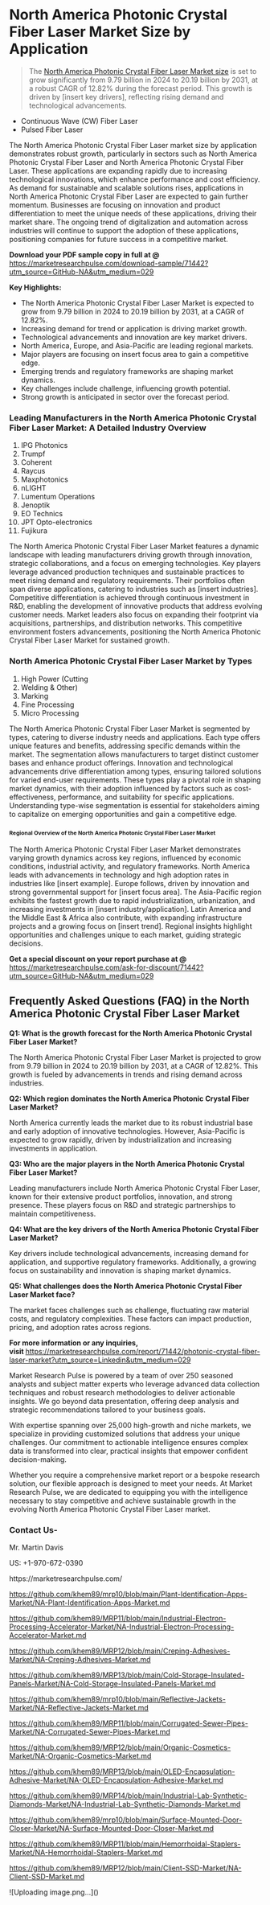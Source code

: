 <h1>North America Photonic Crystal Fiber Laser Market&nbsp;Size by Application</h1><blockquote><p>The <a href="https://marketresearchpulse.com/download-sample/71442?utm_source=GitHub-NA&amp;utm_medium=029">North America Photonic Crystal Fiber Laser Market size</a> is set to grow significantly from 9.79 billion in 2024 to 20.19 billion by 2031, at a robust CAGR of 12.82% during the forecast period. This growth is driven by [insert key drivers], reflecting rising demand and technological advancements.</p></blockquote><ul><li>Continuous Wave (CW) Fiber Laser<li> Pulsed Fiber Laser</li></ul><p>The North America Photonic Crystal Fiber Laser market size by application demonstrates robust growth, particularly in sectors such as North America Photonic Crystal Fiber Laser and North America Photonic Crystal Fiber Laser. These applications are expanding rapidly due to increasing technological innovations, which enhance performance and cost efficiency. As demand for sustainable and scalable solutions rises, applications in North America Photonic Crystal Fiber Laser are expected to gain further momentum. Businesses are focusing on innovation and product differentiation to meet the unique needs of these applications, driving their market share. The ongoing trend of digitalization and automation across industries will continue to support the adoption of these applications, positioning companies for future success in a competitive market.</p><p><strong>Download your PDF sample copy in full at @ </strong><a href="https://marketresearchpulse.com/download-sample/71442?utm_source=GitHub-NA&amp;utm_medium=029">https://marketresearchpulse.com/download-sample/71442?utm_source=GitHub-NA&amp;utm_medium=029</a></p><p><strong>Key Highlights: </strong></p><ul><li>The North America Photonic Crystal Fiber Laser Market is expected to grow from 9.79 billion in 2024 to 20.19 billion by 2031, at a CAGR of 12.82%.</li><li>Increasing demand for trend or application is driving market growth.</li><li>Technological advancements and innovation are key market drivers.</li><li>North America, Europe, and Asia-Pacific are leading regional markets.</li><li>Major players are focusing on insert focus area to gain a competitive edge.</li><li>Emerging trends and regulatory frameworks are shaping market dynamics.</li><li>Key challenges include challenge, influencing growth potential.</li><li>Strong growth is anticipated in sector over the forecast period.</li></ul><h3>Leading Manufacturers in the North America Photonic Crystal Fiber Laser Market: A Detailed Industry Overview</h3><ol><li>IPG Photonics</li><li>Trumpf</li><li>Coherent</li><li>Raycus</li><li>Maxphotonics</li><li>nLIGHT</li><li>Lumentum Operations</li><li>Jenoptik</li><li>EO Technics</li><li>JPT Opto-electronics</li><li>Fujikura</li></ol><div class="flex max-w-full flex-col flex-grow"><div class="min-h-8 text-message flex w-full flex-col items-end gap-2 whitespace-normal break-words [.text-message+&amp;]:mt-5" dir="auto" data-message-author-role="assistant" data-message-id="fd8432e4-4910-450d-b182-61b7bfb0a01f" data-message-model-slug="gpt-4o"><div class="flex w-full flex-col gap-1 empty:hidden first:pt-[3px]"><div class="markdown prose w-full break-words dark:prose-invert light"><p>The North America Photonic Crystal Fiber Laser Market features a dynamic landscape with leading manufacturers driving growth through innovation, strategic collaborations, and a focus on emerging technologies. Key players leverage advanced production techniques and sustainable practices to meet rising demand and regulatory requirements. Their portfolios often span diverse applications, catering to industries such as [insert industries]. Competitive differentiation is achieved through continuous investment in R&amp;D, enabling the development of innovative products that address evolving customer needs. Market leaders also focus on expanding their footprint via acquisitions, partnerships, and distribution networks. This competitive environment fosters advancements, positioning the North America Photonic Crystal Fiber Laser Market for sustained growth.</p></div></div></div></div><h3>North America Photonic Crystal Fiber Laser Market by Types</h3><ol><li>High Power (Cutting<li> Welding & Other)<li> Marking<li> Fine Processing<li> Micro Processing</li></ol><div class="flex max-w-full flex-col flex-grow"><div class="min-h-8 text-message flex w-full flex-col items-end gap-2 whitespace-normal break-words [.text-message+&amp;]:mt-5" dir="auto" data-message-author-role="assistant" data-message-id="084470be-0bb7-4664-bddf-5156b4f41249" data-message-model-slug="gpt-4o-mini"><div class="flex w-full flex-col gap-1 empty:hidden first:pt-[3px]"><div class="markdown prose w-full break-words dark:prose-invert light"><p>The North America Photonic Crystal Fiber Laser Market is segmented by types, catering to diverse industry needs and applications. Each type offers unique features and benefits, addressing specific demands within the market. The segmentation allows manufacturers to target distinct customer bases and enhance product offerings. Innovation and technological advancements drive differentiation among types, ensuring tailored solutions for varied end-user requirements. These types play a pivotal role in shaping market dynamics, with their adoption influenced by factors such as cost-effectiveness, performance, and suitability for specific applications. Understanding type-wise segmentation is essential for stakeholders aiming to capitalize on emerging opportunities and gain a competitive edge.</p></div></div></div></div><h3><span style="font-size: 11px;">Regional Overview of the North America Photonic Crystal Fiber Laser Market</span></h3><div class="flex max-w-full flex-col flex-grow"><div class="min-h-8 text-message flex w-full flex-col items-end gap-2 whitespace-normal break-words [.text-message+&amp;]:mt-5" dir="auto" data-message-author-role="assistant" data-message-id="e9038762-ce64-4e30-91c9-9bd413514231" data-message-model-slug="gpt-4o-mini"><div class="flex w-full flex-col gap-1 empty:hidden first:pt-[3px]"><div class="markdown prose w-full break-words dark:prose-invert light"><p>The North America Photonic Crystal Fiber Laser Market demonstrates varying growth dynamics across key regions, influenced by economic conditions, industrial activity, and regulatory frameworks. North America leads with advancements in technology and high adoption rates in industries like [insert example]. Europe follows, driven by innovation and strong governmental support for [insert focus area]. The Asia-Pacific region exhibits the fastest growth due to rapid industrialization, urbanization, and increasing investments in [insert industry/application]. Latin America and the Middle East &amp; Africa also contribute, with expanding infrastructure projects and a growing focus on [insert trend]. Regional insights highlight opportunities and challenges unique to each market, guiding strategic decisions.</p></div></div></div></div><p><strong>Get a special discount on your report purchase at @ </strong><a href="https://marketresearchpulse.com/ask-for-discount/71442?utm_source=GitHub-NA&amp;utm_medium=029">https://marketresearchpulse.com/ask-for-discount/71442?utm_source=GitHub-NA&amp;utm_medium=029</a></p><h2>Frequently Asked Questions (FAQ) in the North America Photonic Crystal Fiber Laser Market</h2><p><strong>Q1: What is the growth forecast for the North America Photonic Crystal Fiber Laser Market?</strong></p><p>The North America Photonic Crystal Fiber Laser Market is projected to grow from 9.79 billion in 2024 to 20.19 billion by 2031, at a CAGR of 12.82%. This growth is fueled by advancements in trends and rising demand across industries.</p><p><strong>Q2: Which region dominates the North America Photonic Crystal Fiber Laser Market?</strong></p><p>North America currently leads the market due to its robust industrial base and early adoption of innovative technologies. However, Asia-Pacific is expected to grow rapidly, driven by industrialization and increasing investments in application.</p><p><strong>Q3: Who are the major players in the North America Photonic Crystal Fiber Laser Market?</strong></p><p>Leading manufacturers include North America Photonic Crystal Fiber Laser, known for their extensive product portfolios, innovation, and strong presence. These players focus on R&amp;D and strategic partnerships to maintain competitiveness.</p><p><strong>Q4: What are the key drivers of the North America Photonic Crystal Fiber Laser Market?</strong></p><p>Key drivers include technological advancements, increasing demand for application, and supportive regulatory frameworks. Additionally, a growing focus on sustainability and innovation is shaping market dynamics.</p><p><strong>Q5: What challenges does the North America Photonic Crystal Fiber Laser Market face?</strong></p><p>The market faces challenges such as challenge, fluctuating raw material costs, and regulatory complexities. These factors can impact production, pricing, and adoption rates across regions.</p><p><strong>For more information or any inquiries, visit&nbsp;</strong><a href="https://marketresearchpulse.com/report/71442/photonic-crystal-fiber-laser-market?utm_source=Linkedin&utm_medium=029">https://marketresearchpulse.com/report/71442/photonic-crystal-fiber-laser-market?utm_source=Linkedin&utm_medium=029</a></p><p>Market Research Pulse is powered by a team of over 250 seasoned analysts and subject matter experts who leverage advanced data collection techniques and robust research methodologies to deliver actionable insights. We go beyond data presentation, offering deep analysis and strategic recommendations tailored to your business goals.</p><p>With expertise spanning over 25,000 high-growth and niche markets, we specialize in providing customized solutions that address your unique challenges. Our commitment to actionable intelligence ensures complex data is transformed into clear, practical insights that empower confident decision-making.</p><p>Whether you require a comprehensive market report or a bespoke research solution, our flexible approach is designed to meet your needs. At Market Research Pulse, we are dedicated to equipping you with the intelligence necessary to stay competitive and achieve sustainable growth in the evolving North America Photonic Crystal Fiber Laser market.</p><h3><strong>Contact Us-</strong></h3><p>Mr. Martin Davis</p><p>US: +1-970-672-0390</p><p>https://marketresearchpulse.com/</p><p><a href="https://github.com/khem89/mrp10/blob/main/Plant-Identification-Apps-Market/NA-Plant-Identification-Apps-Market.md">https://github.com/khem89/mrp10/blob/main/Plant-Identification-Apps-Market/NA-Plant-Identification-Apps-Market.md</a></p><p><a href="https://github.com/khem89/MRP11/blob/main/Industrial-Electron-Processing-Accelerator-Market/NA-Industrial-Electron-Processing-Accelerator-Market.md">https://github.com/khem89/MRP11/blob/main/Industrial-Electron-Processing-Accelerator-Market/NA-Industrial-Electron-Processing-Accelerator-Market.md</a></p><p><a href="https://github.com/khem89/MRP12/blob/main/Creping-Adhesives-Market/NA-Creping-Adhesives-Market.md">https://github.com/khem89/MRP12/blob/main/Creping-Adhesives-Market/NA-Creping-Adhesives-Market.md</a></p><p><a href="https://github.com/khem89/MRP13/blob/main/Cold-Storage-Insulated-Panels-Market/NA-Cold-Storage-Insulated-Panels-Market.md">https://github.com/khem89/MRP13/blob/main/Cold-Storage-Insulated-Panels-Market/NA-Cold-Storage-Insulated-Panels-Market.md</a></p><p><a href="https://github.com/khem89/mrp10/blob/main/Reflective-Jackets-Market/NA-Reflective-Jackets-Market.md">https://github.com/khem89/mrp10/blob/main/Reflective-Jackets-Market/NA-Reflective-Jackets-Market.md</a></p><p><a href="https://github.com/khem89/MRP11/blob/main/Corrugated-Sewer-Pipes-Market/NA-Corrugated-Sewer-Pipes-Market.md">https://github.com/khem89/MRP11/blob/main/Corrugated-Sewer-Pipes-Market/NA-Corrugated-Sewer-Pipes-Market.md</a></p><p><a href="https://github.com/khem89/MRP12/blob/main/Organic-Cosmetics-Market/NA-Organic-Cosmetics-Market.md">https://github.com/khem89/MRP12/blob/main/Organic-Cosmetics-Market/NA-Organic-Cosmetics-Market.md</a></p><p><a href="https://github.com/khem89/MRP13/blob/main/OLED-Encapsulation-Adhesive-Market/NA-OLED-Encapsulation-Adhesive-Market.md">https://github.com/khem89/MRP13/blob/main/OLED-Encapsulation-Adhesive-Market/NA-OLED-Encapsulation-Adhesive-Market.md</a></p><p><a href="https://github.com/khem89/MRP14/blob/main/Industrial-Lab-Synthetic-Diamonds-Market/NA-Industrial-Lab-Synthetic-Diamonds-Market.md">https://github.com/khem89/MRP14/blob/main/Industrial-Lab-Synthetic-Diamonds-Market/NA-Industrial-Lab-Synthetic-Diamonds-Market.md</a></p><p><a href="https://github.com/khem89/mrp10/blob/main/Surface-Mounted-Door-Closer-Market/NA-Surface-Mounted-Door-Closer-Market.md">https://github.com/khem89/mrp10/blob/main/Surface-Mounted-Door-Closer-Market/NA-Surface-Mounted-Door-Closer-Market.md</a></p><p><a href="https://github.com/khem89/MRP11/blob/main/Hemorrhoidal-Staplers-Market/NA-Hemorrhoidal-Staplers-Market.md">https://github.com/khem89/MRP11/blob/main/Hemorrhoidal-Staplers-Market/NA-Hemorrhoidal-Staplers-Market.md</a></p><p><a href="https://github.com/khem89/MRP12/blob/main/Client-SSD-Market/NA-Client-SSD-Market.md">https://github.com/khem89/MRP12/blob/main/Client-SSD-Market/NA-Client-SSD-Market.md</a></p>
![Uploading image.png…]()
